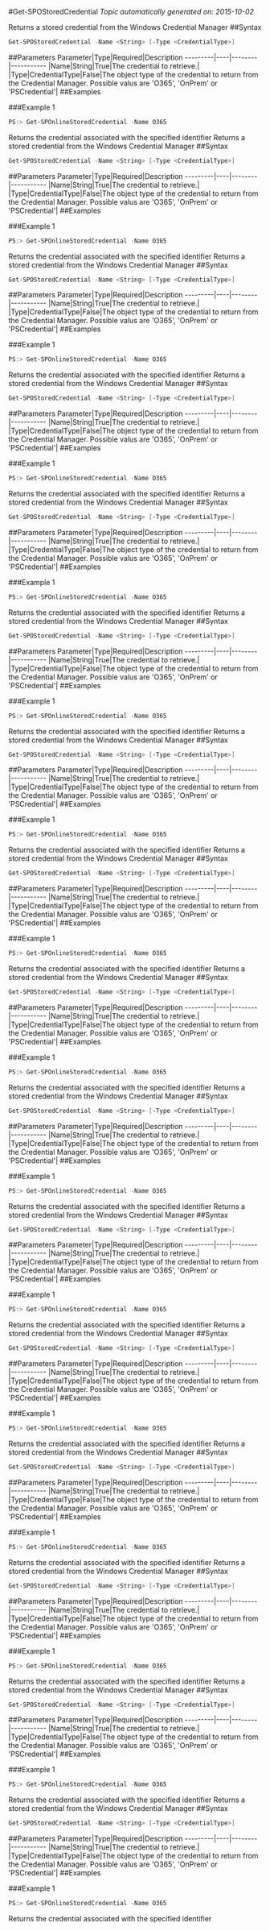 #Get-SPOStoredCredential
*Topic automatically generated on: 2015-10-02*

Returns a stored credential from the Windows Credential Manager
##Syntax
```powershell
Get-SPOStoredCredential -Name <String> [-Type <CredentialType>]
```


##Parameters
Parameter|Type|Required|Description
---------|----|--------|-----------
|Name|String|True|The credential to retrieve.|
|Type|CredentialType|False|The object type of the credential to return from the Credential Manager. Possible valus are 'O365', 'OnPrem' or 'PSCredential'|
##Examples

###Example 1
```powershell
PS:> Get-SPOnlineStoredCredential -Name O365
```
Returns the credential associated with the specified identifier
Returns a stored credential from the Windows Credential Manager
##Syntax
```powershell
Get-SPOStoredCredential -Name <String> [-Type <CredentialType>]
```


##Parameters
Parameter|Type|Required|Description
---------|----|--------|-----------
|Name|String|True|The credential to retrieve.|
|Type|CredentialType|False|The object type of the credential to return from the Credential Manager. Possible valus are 'O365', 'OnPrem' or 'PSCredential'|
##Examples

###Example 1
```powershell
PS:> Get-SPOnlineStoredCredential -Name O365
```
Returns the credential associated with the specified identifier
Returns a stored credential from the Windows Credential Manager
##Syntax
```powershell
Get-SPOStoredCredential -Name <String> [-Type <CredentialType>]
```


##Parameters
Parameter|Type|Required|Description
---------|----|--------|-----------
|Name|String|True|The credential to retrieve.|
|Type|CredentialType|False|The object type of the credential to return from the Credential Manager. Possible valus are 'O365', 'OnPrem' or 'PSCredential'|
##Examples

###Example 1
```powershell
PS:> Get-SPOnlineStoredCredential -Name O365
```
Returns the credential associated with the specified identifier
Returns a stored credential from the Windows Credential Manager
##Syntax
```powershell
Get-SPOStoredCredential -Name <String> [-Type <CredentialType>]
```


##Parameters
Parameter|Type|Required|Description
---------|----|--------|-----------
|Name|String|True|The credential to retrieve.|
|Type|CredentialType|False|The object type of the credential to return from the Credential Manager. Possible valus are 'O365', 'OnPrem' or 'PSCredential'|
##Examples

###Example 1
```powershell
PS:> Get-SPOnlineStoredCredential -Name O365
```
Returns the credential associated with the specified identifier
Returns a stored credential from the Windows Credential Manager
##Syntax
```powershell
Get-SPOStoredCredential -Name <String> [-Type <CredentialType>]
```


##Parameters
Parameter|Type|Required|Description
---------|----|--------|-----------
|Name|String|True|The credential to retrieve.|
|Type|CredentialType|False|The object type of the credential to return from the Credential Manager. Possible valus are 'O365', 'OnPrem' or 'PSCredential'|
##Examples

###Example 1
```powershell
PS:> Get-SPOnlineStoredCredential -Name O365
```
Returns the credential associated with the specified identifier
Returns a stored credential from the Windows Credential Manager
##Syntax
```powershell
Get-SPOStoredCredential -Name <String> [-Type <CredentialType>]
```


##Parameters
Parameter|Type|Required|Description
---------|----|--------|-----------
|Name|String|True|The credential to retrieve.|
|Type|CredentialType|False|The object type of the credential to return from the Credential Manager. Possible valus are 'O365', 'OnPrem' or 'PSCredential'|
##Examples

###Example 1
```powershell
PS:> Get-SPOnlineStoredCredential -Name O365
```
Returns the credential associated with the specified identifier
Returns a stored credential from the Windows Credential Manager
##Syntax
```powershell
Get-SPOStoredCredential -Name <String> [-Type <CredentialType>]
```


##Parameters
Parameter|Type|Required|Description
---------|----|--------|-----------
|Name|String|True|The credential to retrieve.|
|Type|CredentialType|False|The object type of the credential to return from the Credential Manager. Possible valus are 'O365', 'OnPrem' or 'PSCredential'|
##Examples

###Example 1
```powershell
PS:> Get-SPOnlineStoredCredential -Name O365
```
Returns the credential associated with the specified identifier
Returns a stored credential from the Windows Credential Manager
##Syntax
```powershell
Get-SPOStoredCredential -Name <String> [-Type <CredentialType>]
```


##Parameters
Parameter|Type|Required|Description
---------|----|--------|-----------
|Name|String|True|The credential to retrieve.|
|Type|CredentialType|False|The object type of the credential to return from the Credential Manager. Possible valus are 'O365', 'OnPrem' or 'PSCredential'|
##Examples

###Example 1
```powershell
PS:> Get-SPOnlineStoredCredential -Name O365
```
Returns the credential associated with the specified identifier
Returns a stored credential from the Windows Credential Manager
##Syntax
```powershell
Get-SPOStoredCredential -Name <String> [-Type <CredentialType>]
```


##Parameters
Parameter|Type|Required|Description
---------|----|--------|-----------
|Name|String|True|The credential to retrieve.|
|Type|CredentialType|False|The object type of the credential to return from the Credential Manager. Possible valus are 'O365', 'OnPrem' or 'PSCredential'|
##Examples

###Example 1
```powershell
PS:> Get-SPOnlineStoredCredential -Name O365
```
Returns the credential associated with the specified identifier
Returns a stored credential from the Windows Credential Manager
##Syntax
```powershell
Get-SPOStoredCredential -Name <String> [-Type <CredentialType>]
```


##Parameters
Parameter|Type|Required|Description
---------|----|--------|-----------
|Name|String|True|The credential to retrieve.|
|Type|CredentialType|False|The object type of the credential to return from the Credential Manager. Possible valus are 'O365', 'OnPrem' or 'PSCredential'|
##Examples

###Example 1
```powershell
PS:> Get-SPOnlineStoredCredential -Name O365
```
Returns the credential associated with the specified identifier
Returns a stored credential from the Windows Credential Manager
##Syntax
```powershell
Get-SPOStoredCredential -Name <String> [-Type <CredentialType>]
```


##Parameters
Parameter|Type|Required|Description
---------|----|--------|-----------
|Name|String|True|The credential to retrieve.|
|Type|CredentialType|False|The object type of the credential to return from the Credential Manager. Possible valus are 'O365', 'OnPrem' or 'PSCredential'|
##Examples

###Example 1
```powershell
PS:> Get-SPOnlineStoredCredential -Name O365
```
Returns the credential associated with the specified identifier
Returns a stored credential from the Windows Credential Manager
##Syntax
```powershell
Get-SPOStoredCredential -Name <String> [-Type <CredentialType>]
```


##Parameters
Parameter|Type|Required|Description
---------|----|--------|-----------
|Name|String|True|The credential to retrieve.|
|Type|CredentialType|False|The object type of the credential to return from the Credential Manager. Possible valus are 'O365', 'OnPrem' or 'PSCredential'|
##Examples

###Example 1
```powershell
PS:> Get-SPOnlineStoredCredential -Name O365
```
Returns the credential associated with the specified identifier
Returns a stored credential from the Windows Credential Manager
##Syntax
```powershell
Get-SPOStoredCredential -Name <String> [-Type <CredentialType>]
```


##Parameters
Parameter|Type|Required|Description
---------|----|--------|-----------
|Name|String|True|The credential to retrieve.|
|Type|CredentialType|False|The object type of the credential to return from the Credential Manager. Possible valus are 'O365', 'OnPrem' or 'PSCredential'|
##Examples

###Example 1
```powershell
PS:> Get-SPOnlineStoredCredential -Name O365
```
Returns the credential associated with the specified identifier
Returns a stored credential from the Windows Credential Manager
##Syntax
```powershell
Get-SPOStoredCredential -Name <String> [-Type <CredentialType>]
```


##Parameters
Parameter|Type|Required|Description
---------|----|--------|-----------
|Name|String|True|The credential to retrieve.|
|Type|CredentialType|False|The object type of the credential to return from the Credential Manager. Possible valus are 'O365', 'OnPrem' or 'PSCredential'|
##Examples

###Example 1
```powershell
PS:> Get-SPOnlineStoredCredential -Name O365
```
Returns the credential associated with the specified identifier
Returns a stored credential from the Windows Credential Manager
##Syntax
```powershell
Get-SPOStoredCredential -Name <String> [-Type <CredentialType>]
```


##Parameters
Parameter|Type|Required|Description
---------|----|--------|-----------
|Name|String|True|The credential to retrieve.|
|Type|CredentialType|False|The object type of the credential to return from the Credential Manager. Possible valus are 'O365', 'OnPrem' or 'PSCredential'|
##Examples

###Example 1
```powershell
PS:> Get-SPOnlineStoredCredential -Name O365
```
Returns the credential associated with the specified identifier
Returns a stored credential from the Windows Credential Manager
##Syntax
```powershell
Get-SPOStoredCredential -Name <String> [-Type <CredentialType>]
```


##Parameters
Parameter|Type|Required|Description
---------|----|--------|-----------
|Name|String|True|The credential to retrieve.|
|Type|CredentialType|False|The object type of the credential to return from the Credential Manager. Possible valus are 'O365', 'OnPrem' or 'PSCredential'|
##Examples

###Example 1
```powershell
PS:> Get-SPOnlineStoredCredential -Name O365
```
Returns the credential associated with the specified identifier
